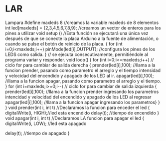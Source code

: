 LAR
===

Lampara
#define maxleds 8 //creamos la variable maxleds de 8 elementos
 int led[maxleds] = {2,3,4,5,6,7,8,9}; //creamos un vector de enteros para los pines a utilizar
void setup () //Esta función se ejecutará una única vez después de que se conecte la placa Arduino a la fuente de alimentación, o cuando se pulse el botón de reinicio de la placa.
 {
 for (int i=0;i<maxleds;i++)
 pinMode(led[i],OUTPUT); //configura los pines de los LEDS como salida.
 }
// se ejecuta consecutivamente, permitiéndole al programa variar y responder.
 void loop()
 {
 for (int i=0;i<=maxleds;i++) // ciclo for para cambiar de salida derecha
 {
 prender(led[i],100); //llama a la funcion prender, pasando como parametro el arreglo y el tiempo intensidad y velocidad del encendido y apagado de los LED al ir.
 apagar(led[i],100); //llama a la funcion apagar, pasando como parametro el arreglo y el tiempo.
 }
for (int i=maxleds;i>=0;i--) // ciclo for para cambiar de salida izquierda
 { 
prender(led[i],100);  //llama a la funcion prender ingresando los parametros intencidad y velocidad del encendido y apagado de los LED al regresar
apagar(led[i],100);   //llama a la funcion apagar ingresando los parametros}
 }
}
void prender(int i, int t) //Declaramos la funcion para enceder el led
 {
 digitalWrite(i, HIGH);//led esta encendido
 delay(t); //tiempo de encendido
 }
void apagar(int i, int t) //Declaramos LA funcion para apagar el led
 {
 digitalWrite(i, LOW); //led esta apagado
 
 delay(t); //tiempo de apagado
 }
